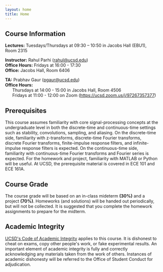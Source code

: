 ```yaml
---
layout: home
title: Home
---
```


## Course Information

**Lectures:** Tuesdays/Thursdays at 09:30 – 10:50 in Jacobs Hall (EBU1), Room 2315

**Instructor:** Rahul Parhi (rahul@ucsd.edu)  
**Office Hours:** Fridays at 16:00 - 17:30  
**Office:** Jacobs Hall, Room 6406

**TA:** Prabhav Gaur (pgaur@ucsd.edu)  
**Office Hours:**  
&nbsp;&nbsp;&nbsp;&nbsp;&nbsp;&nbsp;Thursdays at 14:00 - 15:00 in Jacobs Hall, Room 4506  
&nbsp;&nbsp;&nbsp;&nbsp;&nbsp;&nbsp;Fridays at 11:00 - 12:00 on Zoom (https://ucsd.zoom.us/j/97267357377)  

## Prerequisites

This course assumes familiarity with core signal-processing concepts at the
undergraduate level in both the discrete-time and continuous-time settings such
as stability, convolutions, sampling, and aliasing. On the discrete-time side,
familiarity with z-transforms, discrete-time Fourier transforms, discrete
Fourier transforms, finite-impulse response filters, and infinite-impulse
response filters is expected. On the continuous-time side, familiarity with
continuous-time Fourier transforms and Fourier series is expected. For the
homework and project, familiarity with MATLAB or Python will be useful. At UCSD,
the prerequisite material is covered in ECE 101 and ECE 161A.

## Course Grade

The course grade will be based on an in-class mideterm **(30%)** and a project
**(70%)**. Homeworks (and solutions) will be handed out periodically, but will
not be collected. It is suggested that you complete the homework assignments to
prepare for the midterm.

## Academic Integrity

[UCSD's Code of Academic Integrity](https://academicintegrity.ucsd.edu/) applies
to this course. It is dishonest to cheat on exams, copy other people's work, or
fake experimental results. An important element of academic integrity is fully
and correctly acknowledging any materials taken from the work of others.
Instances of academic dishonesty will be referred to the Office of Student
Conduct for adjudication.

